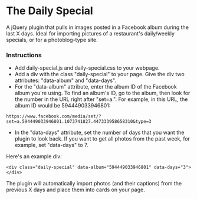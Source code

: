 # The Daily Special

A jQuery plugin that pulls in images posted in a Facebook album during the last X days. Ideal for importing pictures of a restaurant's daily/weekly specials, or for a photoblog-type site. 

### Instructions

* Add daily-special.js and daily-special.css to your webpage.
* Add a div with the class "daily-special" to your page. Give the div two attributes: "data-album" and "data-days".
* For the "data-album" attribute, enter the album ID of the Facebook album you're using. To find an album's ID, go to the album, then look for the number in the URL right after "set=a.". For example, in this URL, the album ID would be 594449033946801:

`https://www.facebook.com/media/set/?set=a.594449033946801.1073741827.447333958658310&type=3`

* In the "data-days" attribute, set the number of days that you want the plugin to look back. If you want to get all photos from the past week, for example, set "data-days" to 7.

Here's an example div:

`<div class="daily-special" data-album="594449033946801" data-days="3"></div>`

The plugin will automatically import photos (and their captions) from the previous X days and place them into cards on your page. 

